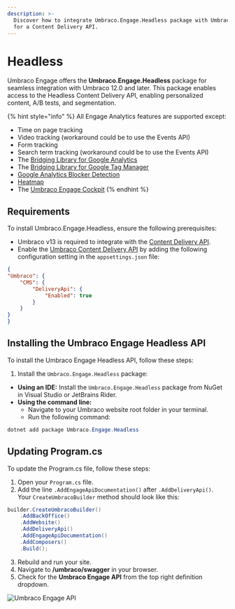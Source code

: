 ```yaml
---
description: >-
  Discover how to integrate Umbraco.Engage.Headless package with Umbraco 12.0+
  for a Content Delivery API.
---
```


# Headless

Umbraco Engage offers the **Umbraco.Engage.Headless** package for seamless integration with Umbraco 12.0 and later. This package enables access to the Headless Content Delivery API, enabling personalized content, A/B tests, and segmentation.

{% hint style="info" %}
All Engage Analytics features are supported except:

* Time on page tracking
* Video tracking (workaround could be to use the Events API)
* Form tracking
* Search term tracking (workaround could be to use the Events API)
* The [Bridging Library for Google Analytics](https://docs.umbraco.com/umbraco-engage/developers/analytics/client-side-events-and-additional-javascript-files/bridging-library-for-google-analytics)
* The [Bridging Library for Google Tag Manager](../analytics/client-side-events-and-additional-javascript-files/bridging-library-for-google-tag-manager.md)
* [Google Analytics Blocker Detection](../../marketers-and-editors/analytics/scroll-heatmap.md)
* [Heatmap](../../marketers-and-editors/analytics/scroll-heatmap.md)
* The [Umbraco Engage Cockpit](../../getting-started/for-marketers-and-editors/cockpit.md)
{% endhint %}

## Requirements

To install Umbraco.Engage.Headless, ensure the following prerequisites:

* Umbraco v13 is required to integrate with the [Content Delivery API](https://docs.umbraco.com/umbraco-cms/reference/content-delivery-api).
* Enable the [Umbraco Content Delivery API](https://docs.umbraco.com/umbraco-cms/reference/content-delivery-api#enable-the-content-delivery-api) by adding the following configuration setting in the `appsettings.json` file:

```json
{
"Umbraco": {
    "CMS": {
        "DeliveryApi": {
            "Enabled": true
        }
    }
}
}
```

## Installing the Umbraco Engage Headless API

To install the Umbraco Engage Headless API, follow these steps:

1. Install the `Umbraco.Engage.Headless` package:

* **Using an IDE:** Install the `Umbraco.Engage.Headless` package from NuGet in Visual Studio or JetBrains Rider.
* **Using the command line:**
  * Navigate to your Umbraco website root folder in your terminal.
  * Run the following command:

```cs
dotnet add package Umbraco.Engage.Headless
```

## Updating Program.cs

To update the Program.cs file, follow these steps:

1. Open your `Program.cs` file.
2. Add the line `.AddEngageApiDocumentation()` after `.AddDeliveryApi()`. Your `CreateUmbracoBuilder` method should look like this:

```cs
builder.CreateUmbracoBuilder()
    .AddBackOffice()
    .AddWebsite()
    .AddDeliveryApi()
    .AddEngageApiDocumentation()
    .AddComposers()
    .Build();

```

3. Rebuild and run your site.
4. Navigate to **/umbraco/swagger** in your browser.
5. Check for the **Umbraco Engage API** from the top right definition dropdown.

![Umbraco Engage API](../../.gitbook/assets/umbraco-engage-api.png)
